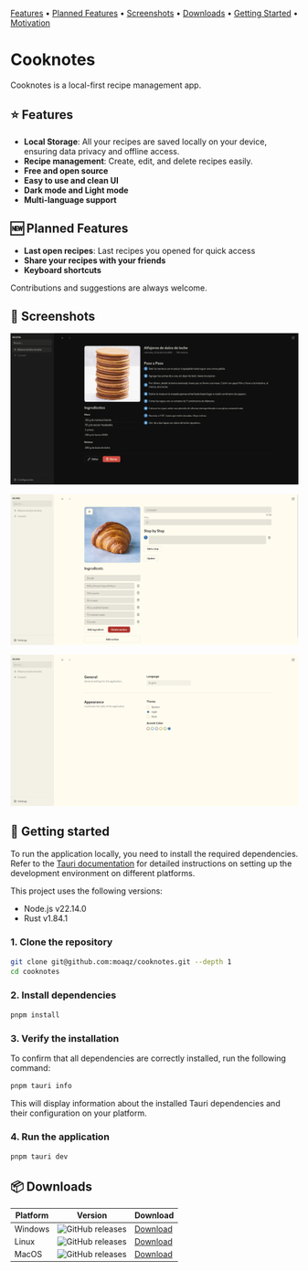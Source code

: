 [Features](#-features) •
[Planned Features](#-planned-features) •
[Screenshots](#-screenshots) •
[Downloads](#-downloads) •
[Getting Started](#-getting-started) •
[Motivation](#motivation) 

# Cooknotes

Cooknotes is a local-first recipe management app.

## ⭐ Features

- **Local Storage**: All your recipes are saved locally on your device, ensuring data privacy and offline access.
- **Recipe management**: Create, edit, and delete recipes easily.
- **Free and open source**
- **Easy to use and clean UI**
- **Dark mode and Light mode**
- **Multi-language support**

## 🆕 Planned Features

- **Last open recipes**: Last recipes you opened for quick access
- **Share your recipes with your friends**
- **Keyboard shortcuts**

Contributions and suggestions are always welcome.

## 📸 Screenshots

![View mode](./public/screnshoots/cooknotes-view-mode.webp)

![Edit mode](./public/screnshoots/cooknotes-edit-mode.webp)

![Settings](./public/screnshoots/cooknotes-settings.webp)

## 🚀 Getting started

To run the application locally, you need to install the required dependencies. Refer to the [Tauri documentation](https://v2.tauri.app/start/prerequisites/) for detailed instructions on setting up the development environment on different platforms.

This project uses the following versions:

- Node.js v22.14.0
- Rust v1.84.1

### 1. Clone the repository

```bash
git clone git@github.com:moaqz/cooknotes.git --depth 1
cd cooknotes
```

### 2. Install dependencies

```bash
pnpm install
```

### 3. Verify the installation

To confirm that all dependencies are correctly installed, run the following command:

```bash
pnpm tauri info
```

This will display information about the installed Tauri dependencies and their configuration on your platform.

### 4. Run the application

```bash
pnpm tauri dev
```

## 📦 Downloads

| Platform | Version  | Download |
| -------- | -------- | --------  |
| Windows  | ![GitHub releases](https://img.shields.io/github/release/moaqz/cooknotes) | [Download](https://github.com/moaqz/cooknotes/releases/latest)  |
| Linux    | ![GitHub releases](https://img.shields.io/github/release/moaqz/cooknotes) | [Download](https://github.com/moaqz/cooknotes/releases/latest)  |
| MacOS    | ![GitHub releases](https://img.shields.io/github/release/moaqz/cooknotes) | [Download](https://github.com/moaqz/cooknotes/releases/latest)  |
